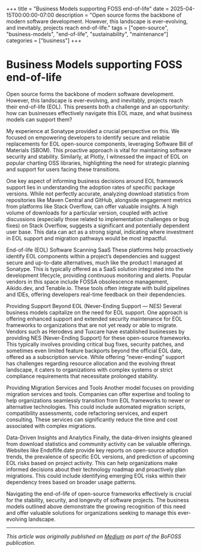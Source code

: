 +++
title = "Business Models supporting FOSS end-of-life"
date = 2025-04-15T00:00:00-07:00
description = "Open source forms the backbone of modern software development. However, this landscape is ever-evolving, and inevitably, projects reach end-of-life."
tags = ["open-source", "business-models", "end-of-life", "sustainability", "maintenance"]
categories = ["business"]
+++

# Business Models supporting FOSS end-of-life

Open source forms the backbone of modern software development. However, this landscape is ever-evolving, and inevitably, projects reach their end-of-life (EOL). This presents both a challenge and an opportunity: how can businesses effectively navigate this EOL maze, and what business models can support them?


My experience at Sonatype provided a crucial perspective on this. We focused on empowering developers to identify secure and reliable replacements for EOL open-source components, leveraging Software Bill of Materials (SBOM). This proactive approach is vital for maintaining software security and stability. Similarly, at Plotly, I witnessed the impact of EOL on popular charting OSS libraries, highlighting the need for strategic planning and support for users facing these transitions.

One key aspect of informing business decisions around EOL framework support lies in understanding the adoption rates of specific package versions. While not perfectly accurate, analyzing download statistics from repositories like Maven Central and GitHub, alongside engagement metrics from platforms like Stack Overflow, can offer valuable insights. A high volume of downloads for a particular version, coupled with active discussions (especially those related to implementation challenges or bug fixes) on Stack Overflow, suggests a significant and potentially dependent user base. This data can act as a strong signal, indicating where investment in EOL support and migration pathways would be most impactful.

End-of-life (EOL) Software Scanning SaaS
These platforms help proactively identify EOL components within a project’s dependencies and suggest secure and up-to-date alternatives, much like the product I managed at Sonatype. This is typically offered as a SaaS solution integrated into the development lifecycle, providing continuous monitoring and alerts. Popular vendors in this space include FOSSA obsolescence management, Aikido.dev, and Tenable.io. These tools often integrate with build pipelines and IDEs, offering developers real-time feedback on their dependencies.

Providing Support Beyond EOL (Never-Ending Support — NES)
Several business models capitalize on the need for EOL support. One approach is offering enhanced support and extended security maintenance for EOL frameworks to organizations that are not yet ready or able to migrate. Vendors such as Herodevs and Tuxcare have established businesses by providing NES (Never-Ending Support) for these open-source frameworks. This typically involves providing critical bug fixes, security patches, and sometimes even limited feature backports beyond the official EOL date, offered as a subscription service. While offering “never-ending” support has challenges regarding resource allocation and the evolving threat landscape, it caters to organizations with complex systems or strict compliance requirements that necessitate prolonged stability.

Providing Migration Services and Tools
Another model focuses on providing migration services and tools. Companies can offer expertise and tooling to help organizations seamlessly transition from EOL frameworks to newer or alternative technologies. This could include automated migration scripts, compatibility assessments, code refactoring services, and expert consulting. These services can significantly reduce the time and cost associated with complex migrations.

Data-Driven Insights and Analytics
Finally, the data-driven insights gleaned from download statistics and community activity can be valuable offerings. Websites like Endoflife.date provide key reports on open-source adoption trends, the prevalence of specific EOL versions, and prediction of upcoming EOL risks based on project activity. This can help organizations make informed decisions about their technology roadmap and proactively plan migrations. This could include identifying emerging EOL risks within their dependency trees based on broader usage patterns.

Navigating the end-of-life of open-source frameworks effectively is crucial for the stability, security, and longevity of software projects. The business models outlined above demonstrate the growing recognition of this need and offer valuable solutions for organizations seeking to manage this ever-evolving landscape.

---

*This article was originally published on [Medium](https://medium.com/bofoss) as part of the BoFOSS publication.* 
